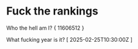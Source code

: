 # Fuck the rankings

Who the hell am I?
{ 11606512 }

What fucking year is it?
[ 2025-02-25T10:30:00Z ]
